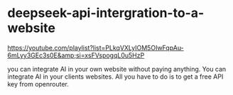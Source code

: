 # deepseek-api-intergration-to-a-website
https://youtube.com/playlist?list=PLkqVXLyIOM5OIwFqpAu-6mLyy3GEc3s0E&amp;si=xsFVspogqL0u5HzP

you can integrate AI in your own website without paying anything. You can integrate AI in your clients websites. All you have to do is to get a free API key from openrouter.
